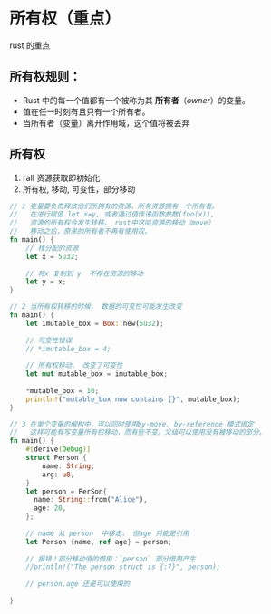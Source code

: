 # 所有权（重点）

rust 的重点

## 所有权规则：

- Rust 中的每一个值都有一个被称为其 **所有者**（*owner*）的变量。
- 值在任一时刻有且只有一个所有者。
- 当所有者（变量）离开作用域，这个值将被丢弃

## 所有权

1. rall 资源获取即初始化
2. 所有权, 移动, 可变性，部分移动

```rust
// 1 变量要负责释放他们所拥有的资源，所有资源拥有一个所有者。
//   在进行赋值 let x=y, 或者通过值传递函数参数(foo(x)),
//   资源的所有权会发生转移， rust中这叫资源的移动（move）
//   移动之后，原来的所有者不再有使用权。
fn main() {
    // 栈分配的资源
    let x = 5u32;
    
    // 将x 复制到 y  不存在资源的移动
    let y = x;
}

// 2 当所有权转移的时候， 数据的可变性可能发生改变
fn main() {
    let imutable_box = Box::new(5u32);
    
    // 可变性错误
    // *imutable_box = 4;
    
    // 所有权移动， 改变了可变性
    let mut mutable_box = imutable_box;
    
    *mutable_box = 10;
    println!("mutable_box now contains {}", mutable_box);
}

// 3 在单个变量的解构中，可以同时使用by-move, by-reference 模式绑定
//   这样可能有写变量所有权移动，而有些不变。父级可以使用没有被移动的部分。
fn main() {
    #[derive(Debug)]
    struct Person {
        name: String,
        arg: u8,
    }
    let person = PerSon{
      name: String::from("Alice"),
      age: 20,
    };
    
    // name 从 person  中移走， 但age 只能是引用
    let Person {name, ref age} = person;
   
    // 报错！部分移动值的借用：`person` 部分借用产生
    //println!("The person struct is {:?}", person);
    
    // person.age 还是可以使用的
    
}
```
